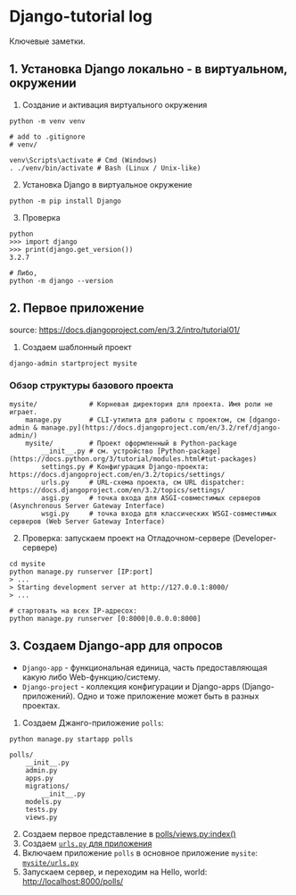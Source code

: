 # Django-tutorial log

Ключевые заметки.

## 1. Установка Django локально - в виртуальном, окружении

1. Создание и активация виртуального окружения

```shell
python -m venv venv

# add to .gitignore
# venv/

venv\Scripts\activate # Cmd (Windows)
. ./venv/bin/activate # Bash (Linux / Unix-like)
```

2. Установка Django в виртуальное окружение

```shell
python -m pip install Django
```

3. Проверка

```shell
python
>>> import django
>>> print(django.get_version())
3.2.7

# Либо,
python -m django --version
```
## 2. Первое приложение

source: https://docs.djangoproject.com/en/3.2/intro/tutorial01/

1. Создаем шаблонный проект

```shell
django-admin startproject mysite
```

### Обзор структуры базового проекта

```plaintext
mysite/             # Корневая директория для проекта. Имя роли не играет.
    manage.py       # CLI-утилита для работы с проектом, см [dgango-admin & manage.py](https://docs.djangoproject.com/en/3.2/ref/django-admin/)
    mysite/         # Проект оформленный в Python-package
        __init__.py # см. устройство [Python-package](https://docs.python.org/3/tutorial/modules.html#tut-packages)
        settings.py # Конфигурация Django-проекта: https://docs.djangoproject.com/en/3.2/topics/settings/
        urls.py     # URL-схема проекта, см URL dispatcher: https://docs.djangoproject.com/en/3.2/topics/settings/
        asgi.py     # точка входа для ASGI-совместимых серверов (Asynchronous Server Gateway Interface)
        wsgi.py     # точка входа для классических WSGI-совместимых серверов (Web Server Gateway Interface)
```

2. Проверка: запускаем проект на Отладочном-сервере (Developer-сервере)

```shell
cd mysite
python manage.py runserver [IP:port]
> ...
> Starting development server at http://127.0.0.1:8000/
> ...

# стартовать на всех IP-адресох:
python manage.py runserver [0:8000|0.0.0.0:8000]
```

## 3. Создаем Django-app для опросов

- `Django-app` - функциональная единица, часть предоставляющая какую либо Web-функцию/систему.
- `Django-project` - коллекция конфигурации и Django-apps (Django-приложений). Одно и тоже приложение может быть в разных проектах.

1. Создаем Джанго-приложение `polls`:

```shell
python manage.py startapp polls
```

```plaintext
polls/
    __init__.py
    admin.py
    apps.py
    migrations/
        __init__.py
    models.py
    tests.py
    views.py
```

2. Создаем первое представление в [polls/views.py:index()](./mysite/polls/views.py)
3. Создаем [`urls.py` для приложения](./mysite/polls/urls.py)
4. Включаем приложение `polls` в основное приложение `mysite`: [`mysite/urls.py`](./mysite/mysite/urls.py)
5. Запускаем сервер, и переходим на Hello, world: [http://localhost:8000/polls/](http://localhost:8000/polls/)
